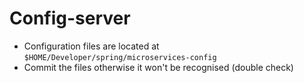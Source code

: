 # Config-server

* Configuration files are located at `$HOME/Developer/spring/microservices-config`
* Commit the files otherwise it won't be recognised (double check)
